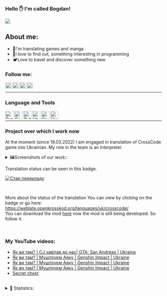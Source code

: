 ### Hello ✋ I'm called Bogdan!
![](https://komarev.com/ghpvc/?username=INDMops&color=orange&style=plastic)
## About me:
- 💮I'm translating games and manga
- 🧩I love to find out, something interesting in programming
- 🏕️Love to travel and discover something new

### Follow me:

[<img align="left" alt="INDMops YouTube" width="20px" src="https://cdn.discordapp.com/attachments/939569454390603837/955786475604160592/youtube.png" />][youtube]
[<img align="left" alt="Twitter INDMops" width="20px" src="https://cdn.discordapp.com/attachments/939569454390603837/955788911567843368/twitter.png">][twitter]
[<img align="left" alt="Instagram INDMops" width="20px" src="https://media.discordapp.net/attachments/939569454390603837/955792728321560596/free-icon-font-instagram-6422200.png">][instagram]
[<img align="left" alt="Discord server INDMops" width="20px" src="https://media.discordapp.net/attachments/939569454390603837/955793288382783498/free-icon-font-discord-6422197.png">][discord]
<br>

___

### Language and Tools

<img align="left" alt="Python" width="26" src="https://img.icons8.com/color/26/000000/python--v1.png">
<img align="left" alt="C++" width="26" src="https://img.icons8.com/color/480/000000/c-plus-plus-logo.png">
<img align="left" alt="Python" width="26" src="https://img.icons8.com/color/480/000000/c-sharp-logo.png">
<img align="left" alt="Html5" width="26" src="https://img.icons8.com/color/48/000000/html-5--v1.png">
<img align="left" alt="Css3" width="26" src="https://img.icons8.com/color/480/000000/css3.png">
<img align="left" alt="Visual Studio Code" width="26" src="https://img.icons8.com/color/480/000000/visual-studio-code-2019.png">
<br>

___

### Project over which I work now
At the moment (since 19.03.2022) I am engaged in translation of CrossCode game into Ukrainian. My role in the team is an interpreter.
<br>
<details>
  <summary>🖼️Screenshots of our work::</summary>
  <img width="85%" alt="General menu game" src="https://media.discordapp.net/attachments/937796754026414110/955548044043112459/unknown.png">
  <img width="85%" alt="Options menu game" src="https://media.discordapp.net/attachments/937796754026414110/955548044257034260/unknown.png">
  <img width="85%" alt="Dialog 1" src="https://media.discordapp.net/attachments/937796754026414110/955455699461226506/unknown.png">
  <img width="85%" alt="Dialog 2" src="https://media.discordapp.net/attachments/937796754026414110/955455697892556830/unknown.png">
  <img width="85%" alt="Dialog 3" src="https://media.discordapp.net/attachments/939569454390603837/958445277847638096/unknown.png?">
</details>

Translation status can be seen in this badge. 

[<img alig="left" alt="Стан перекладу" src="https://weblate.openkrosskod.org/widgets/crosscode/uk/svg-badge.svg">][trans]

<br>

More about the status of the translation You can view by clicking on the badge or go here: https://weblate.openkrosskod.org/languages/uk/crosscode/<br>
You can download the mod [here](https://github.com/INDMops/crosscode-ua) now the mod is still being developed. So follow it.

<br>

### My YouTube videos:
<!-- YOUTUBE:START -->
- [Як ви там? | CJ завітав до нас| GTA: San Andreas | Ukraine](https://www.youtube.com/watch?v=KnWlloAFrwg)
- [Як ви там? | Муштруєм Аяку | Genshin Impact | Ukraine](https://www.youtube.com/watch?v=8at4NsqPAFk)
- [Як ви там? | Муштруєм Аяку | Genshin Impact | Ukraine](https://www.youtube.com/watch?v=iQ7zTgxxsqo)
- [Як ви там? | Муштруєм Аяку | Genshin Impact | Ukraine](https://www.youtube.com/watch?v=Q8QaVajVg2Y)
- [Secret chest](https://www.youtube.com/watch?v=9sjDo-J7zGk)
<!-- YOUTUBE:END -->

<br>
<details>
  <summary>📝 Statistics:</summary>
  <img style="border-radius: 100px" alt="codeSTACKr's GitHub Stats" src="https://github-readme-stats.vercel.app/api?username=IndiMops&show_icons=true&theme=radical" />
  <br>
  <img  alt="codeSTACKr's GitHub Stats" src="https://github-readme-stats.vercel.app/api/top-langs/?username=IndiMops&layout=compact&theme=radical"/>
</details>

[youtube]: https://www.youtube.com/c/IndiMops
[twitter]: https://twitter.com/IndiMops
[instagram]: https://www.instagram.com/indmops/
[discord]: https://discord.com/users/734082410504781854
[trans]: https://weblate.openkrosskod.org/engage/crosscode/uk/
[up]: https://github.com/INDMops/#project-over-which-i-work-now
